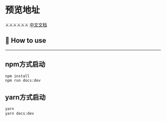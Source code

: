 <!--
 * @Description: 
 * @Version: 2.0
 * @Author: Zhangwenxin
 * @Date: 2023-07-02 10:20:36
 * @LastEditors: Zhangwenxin
 * @LastEditTime: 2023-07-02 13:02:36
-->
# 预览地址
⚔️⚔️⚔️⚔️⚔️⚔️  [中文文档](https://zwxyyds.github.io/vue-draggable/)

## 🔨 How to use
---
## npm方式启动
```bash
npm install  
npm run docs:dev
```

## yarn方式启动
```bash
yarn
yarn docs:dev
```